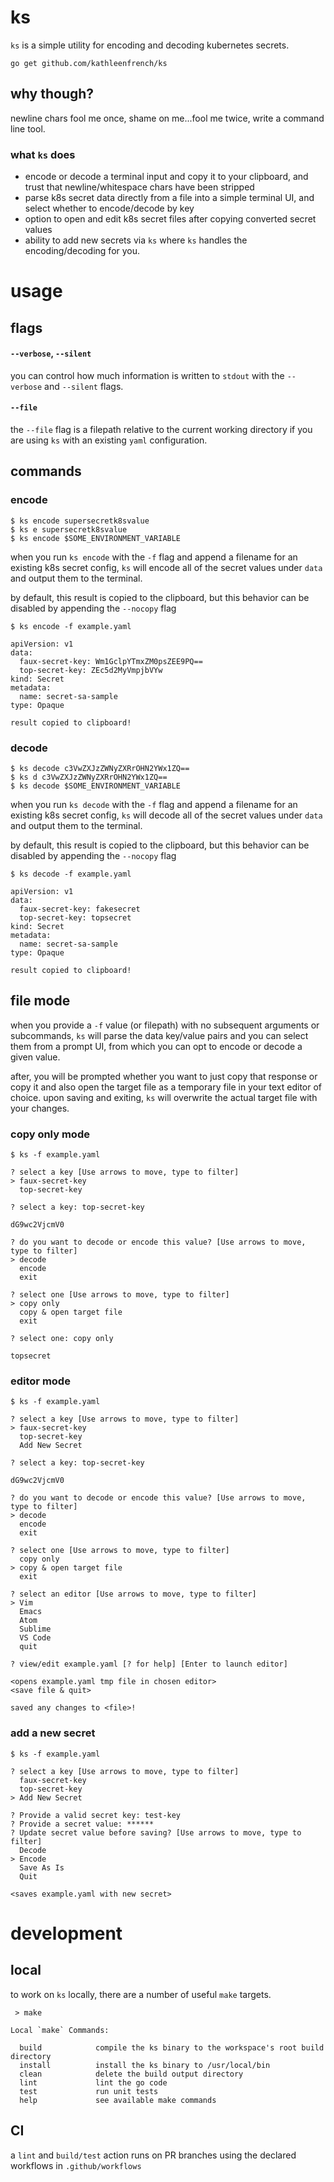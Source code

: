# ks

`ks` is a simple utility for encoding and decoding kubernetes secrets.

```
go get github.com/kathleenfrench/ks
```

## why though?

newline chars fool me once, shame on me...fool me twice, write a command line tool.

###  what `ks` does

- encode or decode a terminal input and copy it to your clipboard, and trust that newline/whitespace chars have been stripped
- parse k8s secret data directly from a file into a simple terminal UI, and select whether to encode/decode by key
- option to open and edit k8s secret files after copying converted secret values
- ability to add new secrets via `ks` where `ks` handles the encoding/decoding for you. 

# usage

## flags

#### `--verbose`, `--silent`

you can control how much information is written to `stdout` with the `--verbose` and `--silent` flags. 

#### `--file`

the `--file` flag is a filepath relative to the current working directory if you are using `ks` with an existing `yaml` configuration.

## commands

### encode

```
$ ks encode supersecretk8svalue
$ ks e supersecretk8svalue
$ ks encode $SOME_ENVIRONMENT_VARIABLE
``` 

when you run `ks encode` with the `-f` flag and append a filename for an existing k8s secret config, `ks` will encode all of the secret values under `data` and output them to the terminal.

by default, this result is copied to the clipboard, but this behavior can be disabled by appending the `--nocopy` flag

```
$ ks encode -f example.yaml

apiVersion: v1
data:
  faux-secret-key: Wm1GclpYTmxZM0psZEE9PQ==
  top-secret-key: ZEc5d2MyVmpjbVYw
kind: Secret
metadata:
  name: secret-sa-sample
type: Opaque

result copied to clipboard!
```

### decode

```
$ ks decode c3VwZXJzZWNyZXRrOHN2YWx1ZQ==
$ ks d c3VwZXJzZWNyZXRrOHN2YWx1ZQ==
$ ks decode $SOME_ENVIRONMENT_VARIABLE
```


when you run `ks decode` with the `-f` flag and append a filename for an existing k8s secret config, `ks` will decode all of the secret values under `data` and output them to the terminal.

by default, this result is copied to the clipboard, but this behavior can be disabled by appending the `--nocopy` flag

```
$ ks decode -f example.yaml

apiVersion: v1
data:
  faux-secret-key: fakesecret
  top-secret-key: topsecret
kind: Secret
metadata:
  name: secret-sa-sample
type: Opaque

result copied to clipboard!
```

## file mode

when you provide a `-f` value (or filepath) with no subsequent arguments or subcommands, `ks` will parse the data key/value pairs and you can select them from a prompt UI, from which you can opt to encode or decode a given value.

after, you will be prompted whether you want to just copy that response or copy it and also open the target file as a temporary file in your text editor of choice. upon saving and exiting, `ks` will overwrite the actual target file with your changes.


### copy only mode

```
$ ks -f example.yaml

? select a key [Use arrows to move, type to filter]
> faux-secret-key
  top-secret-key

? select a key: top-secret-key

dG9wc2VjcmV0

? do you want to decode or encode this value? [Use arrows to move, type to filter]
> decode
  encode
  exit

? select one [Use arrows to move, type to filter]
> copy only
  copy & open target file
  exit

? select one: copy only

topsecret

```

### editor mode

```
$ ks -f example.yaml

? select a key [Use arrows to move, type to filter]
> faux-secret-key
  top-secret-key
  Add New Secret

? select a key: top-secret-key

dG9wc2VjcmV0

? do you want to decode or encode this value? [Use arrows to move, type to filter]
> decode
  encode
  exit

? select one [Use arrows to move, type to filter]
  copy only
> copy & open target file
  exit

? select an editor [Use arrows to move, type to filter]
> Vim
  Emacs
  Atom
  Sublime
  VS Code
  quit

? view/edit example.yaml [? for help] [Enter to launch editor]

<opens example.yaml tmp file in chosen editor>
<save file & quit>

saved any changes to <file>!
```

### add a new secret

```
$ ks -f example.yaml

? select a key [Use arrows to move, type to filter]
  faux-secret-key
  top-secret-key
> Add New Secret

? Provide a valid secret key: test-key
? Provide a secret value: ******
? Update secret value before saving? [Use arrows to move, type to filter]
  Decode
> Encode
  Save As Is
  Quit

<saves example.yaml with new secret>
```


# development

## local

to work on `ks` locally, there are a number of useful `make` targets.

` > make`

```
Local `make` Commands:

  build            compile the ks binary to the workspace's root build directory
  install          install the ks binary to /usr/local/bin
  clean            delete the build output directory
  lint             lint the go code
  test             run unit tests
  help             see available make commands

```

## CI

a `lint` and `build/test` action runs on PR branches using the declared workflows in `.github/workflows`